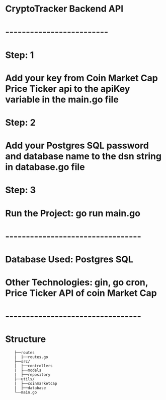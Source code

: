 # CryptoTracker Backend API #
# ------------------------- #

# Step: 1

# Add your key from Coin Market Cap Price Ticker api to the apiKey variable in the main.go file

# Step: 2

# Add your Postgres SQL password and database name to the dsn string in database.go file

# Step: 3

# Run the Project: go run main.go

# --------------------------------- #
# Database Used: Postgres SQL
# Other Technologies: gin, go cron, Price Ticker API of coin Market Cap
# --------------------------------- #

# Structure
        ├──routes
        |  ├──routes.go
        ├──src/
        |  ├──controllers
        |  ├──models
        |  ├──repository
        ├──utils/
        |  ├──coinmarketcap
        |  ├──database
        └──main.go